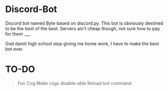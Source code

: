 # Discord-Bot
Discord bot named Byte based on discord.py. This bot is obviously destined to be the best of the best. Servers ain't cheap though,
not sure how to pay for them .__.


God damit high school stop giving me home work, I have to make the best bot ever.

# TO-DO
> Fun Cog
> Make cogs disable-able
> Reload bot command
